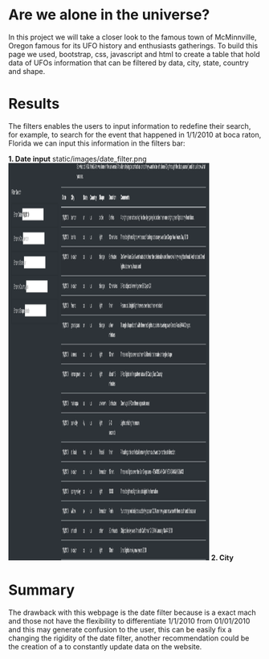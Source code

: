 # Are we alone in the universe? 

In this project we will take a closer look to the famous town of McMinnville, Oregon famous for its UFO history and enthusiasts gatherings. To build this page we used, bootstrap, css, javascript and html to create a table that hold data of UFOs information that can be filtered by data, city, state, country and shape. 

# Results 
The filters enables the users to input information to redefine their search, for example, to search for the event that happened in 1/1/2010 at boca raton, Florida we can input this information in the filters bar: 

**1. Date input**
static/images/date_filter.png
<img src="https://github.com/carolinamedina26/UFOs/blob/main/static/images/date_filter.png" width="400" height="790">
**2. City**

# Summary
The drawback with this webpage is the date filter because is a exact mach and those not have the flexibility to differentiate 1/1/2010 from 01/01/2010 and this may generate confusion to the user, this can be easily fix a changing the rigidity of the date filter, another recommendation could be the creation of a to constantly update data on the website. 


